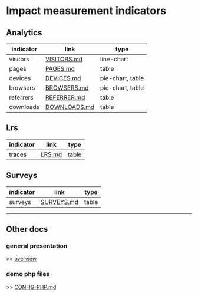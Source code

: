 # Impact measurement indicators

## Analytics

| indicator  | link                           | type             |
|------------|--------------------------------|------------------|
| visitors   | [VISITORS.md](./VISITORS.md)   | line-chart       |
| pages      | [PAGES.md](./PAGES.md)         | table            |
| devices    | [DEVICES.md](./DEVICES.md)     | pie-chart, table |
| browsers   | [BROWSERS.md](./BROWSERS.md)   | pie-chart, table |
| referrers  | [REFERRER.md](./REFERRER.md)   | table            |
| downloads  | [DOWNLOADS.md](./DOWNLOADS.md) | table            |

## Lrs

| indicator | link                            | type             |
|-----------|---------------------------------|------------------|
| traces    | [LRS.md](./LRS.md)              | table            |

## Surveys

| indicator | link                           | type              |
|-----------|--------------------------------|-------------------|
| surveys   | [SURVEYS.md](./SURVEYS.md)     | table             |

---

## Other docs

### general presentation
\>\> [overview](../../README.md)

### demo php files
\>\> [CONFIG-PHP.md](../demo-php/CONFIG-PHP.md)
